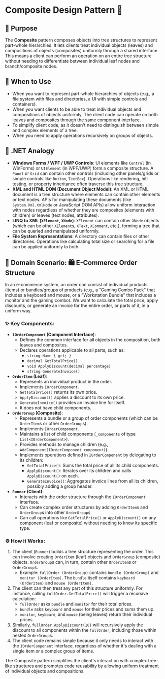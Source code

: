﻿# Composite Design Pattern 🌳

## 📜 Purpose
The **Composite** pattern composes objects into tree structures to represent part-whole hierarchies. It lets clients treat individual objects (leaves) and compositions of objects (composites) uniformly through a shared interface. This means a client can perform an operation on an entire tree structure without needing to differentiate between individual leaf nodes and branch/composite nodes.

## 🤔 When to Use
*   When you want to represent part-whole hierarchies of objects (e.g., a file system with files and directories, a UI with simple controls and containers).
*   When you want clients to be able to treat individual objects and compositions of objects uniformly. The client code can operate on both leaves and composites through the same component interface.
*   To simplify client code, as it doesn't need to distinguish between simple and complex elements of a tree.
*   When you need to apply operations recursively on groups of objects.

## 🌟 .NET Analogy
*   **Windows Forms / WPF / UWP Controls**: UI elements like `Control` (in WinForms) or `UIElement` (in WPF/UWP) form a composite structure. A `Panel` or `Grid` can contain other controls (including other panels/grids or simple controls like `Button`, `TextBox`). Operations like rendering, hit-testing, or property inheritance often traverse this tree structure.
*   **XML and HTML DOM (Document Object Model)**: An XML or HTML document is a tree structure where elements can contain other elements or text nodes. APIs for manipulating these documents (like `System.Xml.XmlNode` or JavaScript DOM APIs) allow uniform interaction with nodes regardless of whether they are composites (elements with children) or leaves (text nodes, attributes).
*   **LINQ to XML (`XElement`, `XNode`)**: `XElement` can contain other `XNode` objects (which can be other `XElement`s, `XText`, `XComment`, etc.), forming a tree that can be queried and manipulated uniformly.
*   **File System Representations**: A directory can contain files or other directories. Operations like calculating total size or searching for a file can be applied uniformly to both.

## 🚀 Domain Scenario: 🛍️ E-Commerce Order Structure
In an e-commerce system, an order can consist of individual products (items) or bundles/groups of products (e.g., a "Gaming Combo Pack" that includes a keyboard and mouse, or a "Workstation Bundle" that includes a monitor and the gaming combo). We want to calculate the total price, apply discounts, or generate an invoice for the entire order, or parts of it, in a uniform way.

### ✨ Key Components:
*   **`IOrderComponent` (Component Interface)**:
    *   Defines the common interface for all objects in the composition, both leaves and composites.
    *   Declares operations applicable to all parts, such as:
        *   `string Name { get; }`
        *   `decimal GetTotalPrice()`
        *   `void ApplyDiscount(decimal percentage)`
        *   `string GenerateInvoice()`
*   **`OrderItem` (Leaf)**:
    *   Represents an individual product in the order.
    *   Implements `IOrderComponent`.
    *   `GetTotalPrice()` returns its own price.
    *   `ApplyDiscount()` applies a discount to its own price.
    *   `GenerateInvoice()` provides an invoice line for itself.
    *   It does not have child components.
*   **`OrderGroup` (Composite)**:
    *   Represents a bundle or a group of order components (which can be `OrderItem`s or other `OrderGroup`s).
    *   Implements `IOrderComponent`.
    *   Maintains a list of child components (`_components` of type `List<IOrderComponent>`).
    *   Provides methods to manage children (e.g., `AddComponent(IOrderComponent component)`).
    *   Implements operations defined in `IOrderComponent` by delegating to its children:
        *   `GetTotalPrice()`: Sums the total price of all its child components.
        *   `ApplyDiscount()`: Iterates over its children and calls `ApplyDiscount()` on each.
        *   `GenerateInvoice()`: Aggregates invoice lines from all its children, possibly adding a group header.
*   **`Runner` (Client)**:
    *   Interacts with the order structure through the `IOrderComponent` interface.
    *   Can create complex order structures by adding `OrderItem`s and `OrderGroup`s into other `OrderGroup`s.
    *   Can call operations like `GetTotalPrice()` or `ApplyDiscount()` on any component (leaf or composite) without needing to know its specific type.

### ⚙️ How it Works:
1.  The client (`Runner`) builds a tree structure representing the order. This can involve creating `OrderItem` (leaf) objects and `OrderGroup` (composite) objects. `OrderGroup`s can, in turn, contain other `OrderItem`s or `OrderGroup`s.
    *   Example: `fullOrder (OrderGroup)` contains `bundle (OrderGroup)` and `monitor (OrderItem)`. The `bundle` itself contains `keyboard (OrderItem)` and `mouse (OrderItem)`.
2.  The client can then treat any part of this structure uniformly. For instance, calling `fullOrder.GetTotalPrice()` will trigger a recursive calculation:
    *   `fullOrder` asks `bundle` and `monitor` for their total prices.
    *   `bundle` asks `keyboard` and `mouse` for their prices and sums them up.
    *   `monitor`, `keyboard`, and `mouse` (being leaves) return their individual prices.
3.  Similarly, `fullOrder.ApplyDiscount(10)` will recursively apply the discount to all components within the `fullOrder`, including those within nested `OrderGroup`s.
4.  The client code remains simple because it only needs to interact with the `IOrderComponent` interface, regardless of whether it's dealing with a single item or a complex group of items.

The Composite pattern simplifies the client's interaction with complex tree-like structures and promotes code reusability by allowing uniform treatment of individual objects and compositions.
